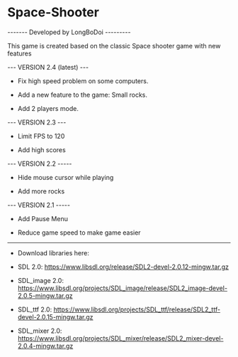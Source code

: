 # Space-Shooter

------- Developed by LongBoDoi ---------

This game is created based on the classic Space shooter game with new features

--- VERSION 2.4 (latest) ---

- Fix high speed problem on some computers.

- Add a new feature to the game: Small rocks.

- Add 2 players mode.

--- VERSION 2.3 ---

- Limit FPS to 120

- Add high scores

--- VERSION 2.2 -----

- Hide mouse cursor while playing

- Add more rocks

--- VERSION 2.1 -----

- Add Pause Menu

- Reduce game speed to make game easier

------------------------------------------

* Download libraries here:

- SDL 2.0: https://www.libsdl.org/release/SDL2-devel-2.0.12-mingw.tar.gz

- SDL_image 2.0: https://www.libsdl.org/projects/SDL_image/release/SDL2_image-devel-2.0.5-mingw.tar.gz

- SDL_ttf 2.0: https://www.libsdl.org/projects/SDL_ttf/release/SDL2_ttf-devel-2.0.15-mingw.tar.gz

- SDL_mixer 2.0: https://www.libsdl.org/projects/SDL_mixer/release/SDL2_mixer-devel-2.0.4-mingw.tar.gz